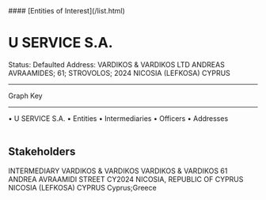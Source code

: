 <link rel="stylesheet" type="text/css" href="../../assets/style.css">
#### [Entities of Interest](/list.html)

<style>
body{background-image:url("http://eoi-graphs.s3-website-eu-west-1.amazonaws.com/U_SERVICE_S.A..png");background-repeat: no-repeat;background-size: contain;}
.markdown>p>span{background-color: white;}
</style>

# U SERVICE S.A.
<span>Status: Defaulted
Address: VARDIKOS & VARDIKOS LTD ANDREAS AVRAAMIDES; 61; STROVOLOS; 2024 NICOSIA (LEFKOSA) CYPRUS
</span>

---



<div class="legend">
Graph Key
<hr>
<span class="focus">• U SERVICE S.A.</span>
<span class="entity">• Entities</span>
<span class="intermediary">• Intermediaries</span>
<span class="officer">• Officers</span>
<span class="address">• Addresses</span>
</div><br>


## Stakeholders
<span>INTERMEDIARY
VARDIKOS & VARDIKOS
VARDIKOS & VARDIKOS 61 ANDREA AVRAAMIDI STREET CY2024 NICOSIA, REPUBLIC OF CYPRUS NICOSIA (LEFKOSA) CYPRUS
Cyprus;Greece
</span>


